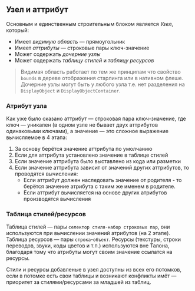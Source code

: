 ## Узел и аттрибут
Основным и единственным строительным блоком является *Узел*, который:

* Имеет *видимую область* — прямоугольник
* Имеет *аттрибуты* — строковые пары ключ-значение
* Может содержать *дочерние узлы*
* Может содержать *таблицу стилей* и *таблицу ресурсов*

> Видимая область работает по тем же принципам что свойство `bounds` в дереве отображения старлинга или в нативном флеше.  
> Дочерние узлы могут быть у любого узла т.е. нет разделения на `DisplayObject` и `DisplayObjectContainer`.


### Атрибут узла
Как уже было сказано аттрибут — строковая пара ключ-значение, где ключ — уникален (в одном узле не бывает двух аттрибутов одинаковыми ключами), а значение — это сложное выражение вычисляемое в 4 этапа:

1. За основу берётся значение аттрибута по умолчанию
2. Если для аттрибута установлено значение в таблице стилей
3. Если значение аттрибута было выставлено из кода или разметки
4. Если значение аттрибута зависит от значений других аттрибутов, то проводятся вычисления:
	* Если аттрибут должен наследовать значение от родителя - то берётся значение атрибута с таким же именем в родителе.
	* Если аттрибут вычисляется на основе других атрибутов производятся вычисления

### Таблица стилей/ресурсов

Таблица стилей — пары `селектор стиля`-`набор строковых пар`, они используются при вычислении значений атрибутов (на 2 этапе).  
Таблица ресурсов — пары `строка`-`объект`. Ресурсы (текстуры, строки переводов, звуки, коды цветов и т.п.) используются вне Талона, благодаря тому что атрибуты могут своим значение ссылатся на ресурсы.

Стили и ресурсы добавленые в узел доступны из всех его потомков, если в потомке есть свои таблицы и возникают конфликты имёт — приоритет за стилями/ресурсами за младшей из таблиц.
